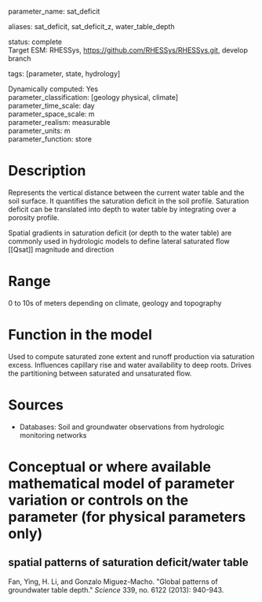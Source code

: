 
parameter_name: sat_deficit

aliases: sat_deficit, sat_deficit_z, water_table_depth

status: complete  
Target ESM: RHESSys, https://github.com/RHESSys/RHESSys.git, develop branch

tags: [parameter, state, hydrology]

Dynamically computed: Yes  
parameter_classification: [geology physical, climate]  
parameter_time_scale: day  
parameter_space_scale: m  
parameter_realism: measurable  
parameter_units: m  
parameter_function: store

# Description  
Represents the vertical distance between the current water table and the soil surface. It quantifies the saturation deficit in the soil profile. Saturation deficit can be translated into depth to water table by integrating over a porosity profile. 

Spatial gradients in saturation deficit (or depth to the water table) are commonly used in hydrologic models to define lateral saturated flow [[Qsat]] magnitude and direction


# Range  
0 to 10s of meters depending on climate, geology and topography

# Function in the model  
Used to compute saturated zone extent and runoff production via saturation excess. Influences capillary rise and water availability to deep roots. Drives the partitioning between saturated and unsaturated flow.

# Sources  


- Databases: Soil and groundwater observations from hydrologic monitoring networks  

# Conceptual or where available mathematical model of parameter variation or controls on the parameter  (for physical parameters only)  

## spatial patterns of saturation deficit/water table

Fan, Ying, H. Li, and Gonzalo Miguez-Macho. "Global patterns of groundwater table depth." _Science_ 339, no. 6122 (2013): 940-943.